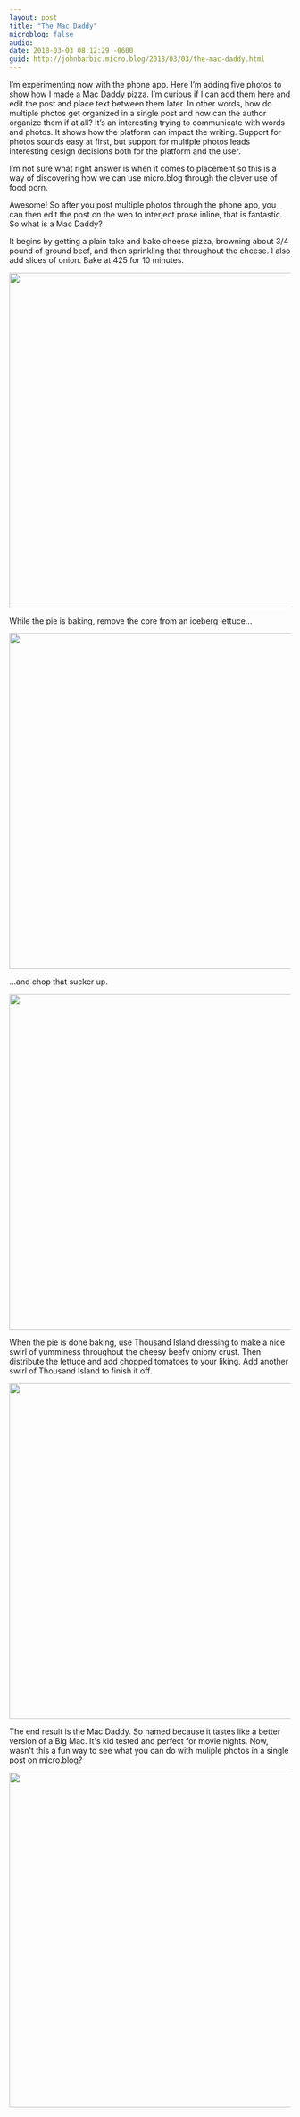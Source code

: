 ```yaml
---
layout: post
title: "The Mac Daddy"
microblog: false
audio: 
date: 2018-03-03 08:12:29 -0600
guid: http://johnbarbic.micro.blog/2018/03/03/the-mac-daddy.html
---
```

I’m experimenting now with the phone app. Here I’m adding five photos to show how I made a Mac Daddy pizza.  I’m curious if I can add them here and edit the post and place text between them later.  In other words, how do multiple photos get organized in a single post and how can the author organize them if at all?  It’s an interesting trying to communicate with words and photos. It shows how the platform can impact the writing.  Support for photos sounds easy at first, but support for multiple photos leads interesting design decisions both for the platform and the user.  

I’m not sure what right answer is when it comes to placement so this is a way of discovering how we can use micro.blog through the clever use of food porn. 

Awesome! So after you post multiple photos through the phone app, you can then edit the post on the web to interject prose inline, that is fantastic.  So what is a Mac Daddy?

It begins by getting a plain take and bake cheese pizza, browning about 3/4 pound of ground beef, and then sprinkling that throughout the cheese.  I also add slices of onion.  Bake at 425 for 10 minutes.

<img src="http://www.barbic.com/uploads/2018/4e93f324f0.jpg" width="599" height="600" />

While the pie is baking, remove the core from an iceberg lettuce...

<img src="http://www.barbic.com/uploads/2018/032f2dea8a.jpg" width="599" height="600" />

...and chop that sucker up.

<img src="http://www.barbic.com/uploads/2018/b34acfc0c9.jpg" width="599" height="600" />

When the pie is done baking, use Thousand Island dressing to make a nice swirl of yumminess throughout the cheesy beefy oniony crust.  Then distribute the lettuce and add chopped tomatoes to your liking.  Add another swirl of Thousand Island to finish it off.

<img src="http://www.barbic.com/uploads/2018/b3564b1f19.jpg" width="599" height="600" />

The end result is the Mac Daddy.  So named because it tastes like a better version of a Big Mac.  It's kid tested and perfect for movie nights.  Now, wasn't this a fun way to see what you can do with muliple photos in a single post on micro.blog?

<img src="http://www.barbic.com/uploads/2018/5b3cb60751.jpg" width="600" height="599" />
